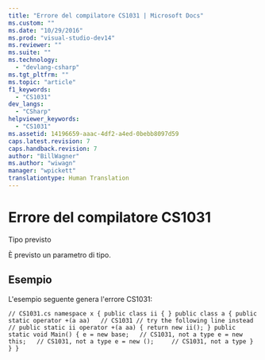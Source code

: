 ```yaml
---
title: "Errore del compilatore CS1031 | Microsoft Docs"
ms.custom: ""
ms.date: "10/29/2016"
ms.prod: "visual-studio-dev14"
ms.reviewer: ""
ms.suite: ""
ms.technology: 
  - "devlang-csharp"
ms.tgt_pltfrm: ""
ms.topic: "article"
f1_keywords: 
  - "CS1031"
dev_langs: 
  - "CSharp"
helpviewer_keywords: 
  - "CS1031"
ms.assetid: 14196659-aaac-4df2-a4ed-0bebb8097d59
caps.latest.revision: 7
caps.handback.revision: 7
author: "BillWagner"
ms.author: "wiwagn"
manager: "wpickett"
translationtype: Human Translation
---
```

# Errore del compilatore CS1031
Tipo previsto  
  
 È previsto un parametro di tipo.  
  
## Esempio  
 L'esempio seguente genera l'errore CS1031:  
  
```  
// CS1031.cs namespace x { public class ii { } public class a { public static operator +(a aa)   // CS1031 // try the following line instead // public static ii operator +(a aa) { return new ii(); } public static void Main() { e = new base;   // CS1031, not a type e = new this;   // CS1031, not a type e = new ();     // CS1031, not a type } } }  
```